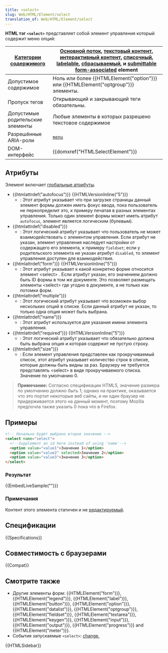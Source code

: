 ```yaml
---
title: <select>
slug: Web/HTML/Element/select
translation_of: Web/HTML/Element/select
---
```


**HTML тэг `<select>`** представляет собой элемент управления который содержит меню опций:

| [Категории содержимого](/ru/docs/HTML/Content_categories) | [Основной поток](/ru/docs/Web/Guide/HTML/Content_categories#Основной_поток), [текстовый контент](/ru/docs/Web/Guide/HTML/Content_categories#Phrasing_content), [интерактивный контент](/ru/docs/HTML/Content_categories#Interactive_content), [списочный](/ru/docs/HTML/Content_categories#Form_listed), [labelable](/ru/docs/HTML/Content_categories#Form_labelable), [сбрасываемый](/ru/docs/HTML/Content_categories#Form_resettable), и [submittable](/ru/docs/HTML/Content_categories#Form_submittable) [form-associated](/ru/docs/HTML/Content_categories#Form-associated_) element |
| --------------------------------------------------------- | ---------------------------------------------------------------------------------------------------------------------------------------------------------------------------------------------------------------------------------------------------------------------------------------------------------------------------------------------------------------------------------------------------------------------------------------------------------------------------------------------------------------------------------------------------------------------------------------- |
| Допустимое содержимое                                     | Ноль или более {{HTMLElement("option")}} или {{HTMLElement("optgroup")}} элементы.                                                                                                                                                                                                                                                                                                                                                                                                                                                                                                       |
| Пропуск тегов                                           | Открывающий и закрывающий теги обязательны.                                                                                                                                                                                                                                                                                                                                                                                                                                                                                                                                              |
| Допустимые родительские элементы                          | Любые элементы в которых разрешено текстовое содержимое                                                                                                                                                                                                                                                                                                                                                                                                                                                                                                                                  |
| Разрешённые ARIA-роли                                     | <code><a href="/ru/docs/Web/Accessibility/ARIA/Roles/menu_role">menu</a></code>                                                                                                                                                                                                                                                                                                                                                                                                                                                                                                          |
| DOM-интерфейс                                             | {{domxref("HTMLSelectElement")}}                                                                                                                                                                                                                                                                                                                                                                                                                                                                                                                                                         |

## Атрибуты

Элемент включает [глобальные атрибуты](/ru/docs/Web/HTML/Global_attributes).

- {{htmlattrdef("autofocus")}} {{HTMLVersionInline("5")}}
  - : Этот атрибут указывает что при загрузке страницы данный элемент формы должен иметь фокус ввода, пока пользователь не переопределит это, к примеру печатая в разных элементах управления. Только один элемент формы может иметь атрибут `autofocus`, элемент является логическим (булевым).
- {{htmlattrdef("disabled")}}
  - : Этот логический атрибут указывает что пользователь не может взаимодействовать с элементом управления. Если атрибут не указан, элемент управления наследует настройки от содержащего его элемента, к примеру `fieldset`; если у родительского элемента не указан атрибут `disabled`, то элемент управления доступен для взаимодействия.
- {{htmlattrdef("form")}} {{HTMLVersionInline("5")}}
  - : Этот атрибут указывает к какой конкретно форме относится элемент \<select> . Если атрибут указан, его значением должно быть ID формы в том же документе. Это позволяет размещать элементы \<select> где угодно в документе, а не только как потомки форм.
- {{htmlattrdef("multiple")}}
  - : Этот логический атрибут указывает что возможен выбор нескольких опций в списке. Если данный атрибут не указан, то только одна опция может быть выбрана.
- {{htmlattrdef("name")}}
  - : Этот атрибут используется для указания имени элемента управления.
- {{htmlattrdef("required")}} {{HTMLVersionInline("5")}}
  - : Этот логический атрибут указывает что обязательно должна быть выбрана опция и которая содержит не пустую строку.
- {{htmlattrdef("size")}}
  - : Если элемент управления представлен как прокручиваемый список, этот атрибут указывает количество строк в списке, которые должны быть видны за раз. Браузеру не требуется представлять \<select> в виде прокручиваемого списка. Значение по умолчанию 0.

> **Примечание:** Согласно спецификации HTML5, значение размера по умолчанию должно быть 1; однако на практике, оказывается что это портит некоторые веб сайты, и ни один браузер не придерживается этого на данный момент, поэтому Mozilla предпочла также указать 0 пока что в Firefox.

## Примеры

```html
<!-- Начально будет выбрано второе значение -->
<select name="select">
  <!--Supplement an id here instead of using 'name'-->
  <option value="value1">Значение 1</option>
  <option value="value2" selected>Значение 2</option>
  <option value="value3">Значение 3</option>
</select>
```

### Результат

{{EmbedLiveSample("")}}

### Примечания

Контент этого элемента статичен и не [редактируемый](/ru/docs/HTML/Content_Editable).

## Спецификации

{{Specifications}}

## Совместимость с браузерами

{{Compat}}

## Смотрите также

- Другие элементы форм: {{HTMLElement("form")}}, {{HTMLElement("legend")}}, {{HTMLElement("label")}}, {{HTMLElement("button")}}, {{HTMLElement("option")}}, {{HTMLElement("datalist")}}, {{HTMLElement("optgroup")}}, {{HTMLElement("fieldset")}}, {{HTMLElement("textarea")}}, {{HTMLElement("keygen")}}, {{HTMLElement("input")}}, {{HTMLElement("output")}}, {{HTMLElement("progress")}} and {{HTMLElement("meter")}}.
- События запускаемые `<select>`: [change.](/ru/docs/Web/Events/change)

{{HTMLSidebar}}
